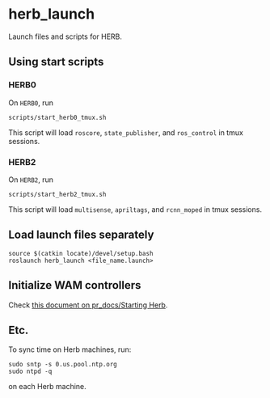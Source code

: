 # herb_launch
Launch files and scripts for HERB.


## Using start scripts

### HERB0
On `HERB0`, run
```
scripts/start_herb0_tmux.sh
```
This script will load `roscore`, `state_publisher`, and `ros_control` in tmux sessions.

### HERB2
On `HERB2`, run
```
scripts/start_herb2_tmux.sh
```
This script will load `multisense`, `apriltags`, and `rcnn_moped` in tmux sessions.


## Load launch files separately

```
source $(catkin locate)/devel/setup.bash
roslaunch herb_launch <file_name.launch>
```


## Initialize WAM controllers

Check [this document on pr_docs/Starting Herb](https://github.com/personalrobotics/pr_docs/wiki/Starting-Herb).


## Etc.

To sync time on Herb machines, run:
```
sudo sntp -s 0.us.pool.ntp.org
sudo ntpd -q
```
on each Herb machine.

